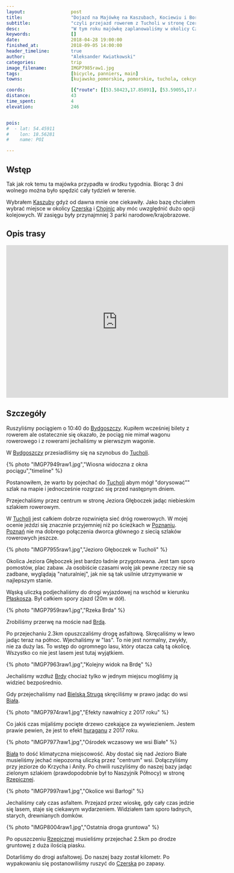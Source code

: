 ```yaml
---
layout:                 post
title:                  "Dojazd na Majówkę na Kaszubach, Kociewiu i Borach Tucholskich"
subtitle:               "czyli przejazd rowerem z Tucholi w stronę Czerska"
desc:                   "W tym roku majówkę zaplanowaliśmy w okolicy Czerska, do którego można bezpośrednio dojechać koleją. Aby urozmaicić dojazd postanowiliśmy dojechać tam z Tucholi. "
keywords:               []
date:                   2018-04-28 19:00:00
finished_at:            2018-09-05 14:00:00
header_timeline:        true
author:                 "Aleksander Kwiatkowski"
categories:             trip
image_filename:         IMGP7985raw1.jpg
tags:                   [bicycle, panniers, main]
towns:                  [kujawsko_pomorskie, pomorskie, tuchola, cekcyn, czersk]

coords:                 [{"route": [[53.58423,17.85891], [53.59055,17.88140], [53.59610,17.88689], [53.60181,17.92140], [53.61214,17.95118], [53.61902,17.95401], [53.63241,17.94835], [53.64095,17.95333], [53.65825,17.97350], [53.67722,17.97161], [53.68520,17.99032], [53.71523,18.00972], [53.73889,18.02783], [53.74889,18.01744], [53.77482,18.00568], [53.78704,17.99152], [53.79201,17.97839], [53.80028,17.97015]], "type": "bicycle"}]
distance:               43
time_spent:             4
elevation:              246


pois:
#  - lat: 54.45911
#    lon: 18.56281
#    name: POI

---
```


[wiki-nawalnica]: https://pl.wikipedia.org/wiki/Nawa%C5%82nice_w_Polsce_(2017)

[wiki-kaszuby]: https://pl.wikipedia.org/wiki/Kaszuby
[wiki-czersk]: https://pl.wikipedia.org/wiki/Czersk
[wiki-chojnice]: https://pl.wikipedia.org/wiki/Chojnice
[wiki-bydgoszcz]: https://pl.wikipedia.org/wiki/Bydgoszcz
[wiki-tuchola]: https://pl.wikipedia.org/wiki/Tuchola
[wiki-poznan]: https://pl.wikipedia.org/wiki/Pozna%C5%84
[wiki-plaskosz]: https://pl.wikipedia.org/wiki/Plaskosz_(Tuchola)
[wiki-brda]: https://pl.wikipedia.org/wiki/Brda
[wiki-bielska-struga]: https://pl.wikipedia.org/wiki/Bielska_Struga
[wiki-biala]: https://pl.wikipedia.org/wiki/Bia%C5%82a_(wojew%C3%B3dztwo_kujawsko-pomorskie)
[wiki-rzepiczna]: https://pl.wikipedia.org/wiki/Rzepiczna
[wiki-czersk]: https://pl.wikipedia.org/wiki/Czersk


## Wstęp

Tak jak rok temu ta majówka przypadła w środku tygodnia. Biorąc 3 dni wolnego można
było spędzić cały tydzień w terenie.

Wybrałem [Kaszuby][wiki-kaszuby] gdyż od dawna mnie one ciekawiły. Jako bazę chciałem
wybrać miejsce w okolicy [Czerska][wiki-czersk] i [Chojnic][wiki-chojnice] aby
móc uwzględnić dużo opcji kolejowych. W zasięgu były przynajmniej 3
parki narodowe/krajobrazowe.

## Opis trasy

<iframe height='405' width='590' frameborder='0' allowtransparency='true' scrolling='no' src='https://www.strava.com/activities/1537374206/embed/7ec5df8f23b81f05988f0287254e2af053d4392b'></iframe>

## Szczegóły

Ruszyliśmy pociągiem o 10:40 do [Bydgoszczy][wiki-bydgoszcz]. Kupiłem wcześniej bilety
z rowerem ale ostatecznie się okazało, że pociąg nie mimał wagonu rowerowego i z rowerami
jechaliśmy w pierwszym wagonie.

W [Bydgoszczy][wiki-bydgoszcz] przesiadliśmy się na szynobus do [Tucholi][wiki-tuchola].

{% photo "IMGP7949raw1.jpg","Wiosna widoczna z okna pociągu","timeline" %}

Postanowiłem, że warto by pojechać do [Tucholi][wiki-tuchola] abym mógł "dorysować"" szlak na mapie
i jednocześnie rozgrzać się przed następnym dniem.

Przejechaliśmy przez centrum w stronę
Jeziora Głęboczek jadąc niebieskim szlakiem rowerowym.

W [Tucholi][wiki-tuchola] jest całkiem dobrze rozwinięta sieć dróg rowerowych.
W mojej ocenie jeździ się znacznie przyjemniej niż po ścieżkach w [Poznaniu][wiki-poznan].
[Poznań][wiki-poznan] nie ma dobrego połączenia dworca głównego z siecią szlaków rowerowych
jeszcze.

{% photo "IMGP7955raw1.jpg","Jezioro Głęboczek w Tucholi" %}

Okolica Jeziora Głęboczek jest bardzo ładnie przygotowana.
Jest tam sporo pomostów, plac zabaw.
Ja osobiście czasami wolę jak pewne rzeczy nie są zadbane, wyglądają "naturalniej",
jak nie są tak usilnie utrzymywanie w najlepszym stanie.

Wąską uliczką podjechaliśmy do drogi wyjazdowej na wschód w kierunku [Płaskosza][wiki-plaskosz].
Był całkiem spory zjazd (20m w dół).

{% photo "IMGP7959raw1.jpg","Rzeka Brda" %}

Zrobiliśmy przerwę na moście nad [Brdą][wiki-brda].

Po przejechaniu 2.3km opuszczaliśmy drogę asfaltową. Skręcaliśmy w lewo jadąc teraz
na północ. Wjechaliśmy w "las". To nie jest normalny, zwykły, nie za duży las.
To wstęp do ogromnego lasu, który otacza całą tą okolicę.
Wszystko co nie jest lasem jest tutaj wyjątkiem.

{% photo "IMGP7963raw1.jpg","Kolejny widok na Brdę" %}

Jechaliśmy wzdłuż [Brdy][wiki-brda] chociaż tylko w jednym miejscu mogliśmy ją
widzieć bezpośrednio.

Gdy przejechaliśmy nad [Bielską Strugą][wiki-bielska-struga] skręciliśmy w prawo
jadąc do wsi [Biała][wiki-biala].

{% photo "IMGP7974raw1.jpg","Efekty nawałnicy z 2017 roku" %}

Co jakiś czas mijaliśmy pocięte drzewo czekające za wywiezieniem.
Jestem prawie pewien, że jest to efekt [huraganu][wiki-nawalnica] z 2017 roku.

{% photo "IMGP7977raw1.jpg","Ośrodek wczasowy we wsi Białe" %}

[Biała][wiki-biala] to dość klimatyczna miejscowość. Aby dostać się nad Jezioro Białe musieliśmy
jechać niepozorną uliczką przez "centrum" wsi.
Dołączyliśmy przy jeziorze do Krzycha i Anity. Po chwili ruszyliśmy do naszej bazy jadąc
zielonym szlakiem (prawdopodobnie był to Naszyjnik Północy) w stronę
[Rzepicznej][wiki-rzepiczna].

{% photo "IMGP7997raw1.jpg","Okolice wsi Barłogi" %}

Jechaliśmy cały czas asfaltem. Przejazd przez wioskę,
gdy cały czas jedzie się lasem, staje się ciekawym wydarzeniem.
Widziałem tam sporo ładnych, starych, drewnianych domków.

{% photo "IMGP8004raw1.jpg","Ostatnia droga gruntowa" %}

Po opuszczeniu [Rzepicznej][wiki-rzepiczna] musieliśmy przejechać 2.5km
po drodze gruntowej z duża ilością piasku.

Dotarliśmy do drogi asfaltowej. Do naszej bazy został kilometr.
Po wypakowaniu się postanowiliśmy ruszyć do [Czerska][wiki-czersk] po zapasy.
